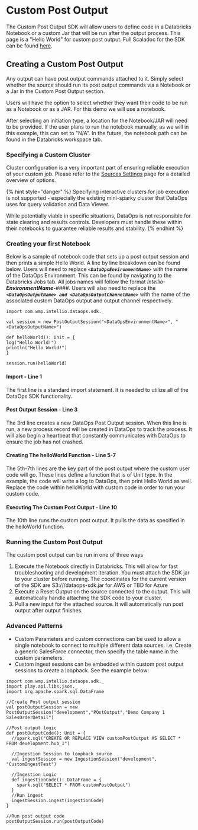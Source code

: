 # Custom Post Output

The Custom Post Output SDK will allow users to define code in a Databricks Notebook or a custom Jar that will be run after the output process. This page is a "Hello World" for custom post output. Full Scaladoc for the SDK can be found [here](https://docs.intellio.wmp.com/com/wmp/intellio/dataops/sdk/PostOutputSession.html). 

## Creating a Custom Post Output 

Any output can have post output commands attached to it. Simply select whether the source should run its post output commands via a Notebook or a Jar in the Custom Post Output section. 

Users will have the option to select whether they want their code to be run as a Notebook or as a JAR. For this demo we will use a notebook. 

After selecting an initiation type, a location for the Notebook/JAR will need to be provided. If the user plans to run the notebook manually, as we will in this example, this can set to "N/A". In the future, the notebook path can be found in the Databricks workspace tab. 

### Specifying a Custom Cluster

Cluster configuration is a very important part of ensuring reliable execution of your custom job. Please refer to the [Sources Settings](../source-configuration/source-details.md#cluster-type) page for a detailed overview of options.

{% hint style="danger" %}
Specifying interactive clusters for job execution is not supported - especially the existing mini-sparky cluster that DataOps uses for query validation and Data Viewer.

While potentially viable in specific situations, DataOps is not responsible for state clearing and results controls. Developers must handle these within their notebooks to guarantee reliable results and stability. 
{% endhint %}

### Creating your first Notebook

Below is a sample of notebook code that sets up a post output session and then prints a simple Hello World.  A line by line breakdown can be found below. Users will need to replace _**`<DataOpsEnvironmentName>`**_  with the name of the DataOps Environment. This can be found by navigating to the Databricks Jobs tab. All jobs names will follow the format _Intellio-**EnvironmentName**-\#\#\#\#._ Users will also need to replace the _**`<DataOpsOutputName> and <DataOpsOutputChannelName>`**_ with the name of the associated custom DataOps output and output channel respectively.

```text
import com.wmp.intellio.dataops.sdk._

val session = new PostOutputSession("<DataOpsEnvironmentName>", "<DataOpsOutputName>") 

def helloWorld(): Unit = {
log("Hello World!")
println("Hello World!")
}

session.run(helloWorld)
```

#### Import - Line 1

The first line is a standard import statement. It is needed to utilize all of the DataOps SDK functionality.

#### Post Output Session - Line 3 

The 3rd line creates a new DataOps Post Output session. When this line is run, a new process record will be created in DataOps to track the process. It will also begin a heartbeat that constantly communicates with DataOps to ensure the job has not crashed.



#### Creating The helloWorld Function - Line 5-7

The 5th-7th lines are the key part of the post output where the custom user code will go. These lines define a function that is of Unit type. In the example, the code will write a log to DataOps, then print Hello World as well. Replace the code within helloWorld with custom code in order to run your custom code.

#### Executing The Custom Post Output - Line 10

The 10th line runs the custom post output. It pulls the data as specified in the helloWorld function.

### Running the Custom Post Output

The custom post output can be run in one of three ways

1. Execute the Notebook directly in Databricks. This will allow for fast troubleshooting and development iteration. You must attach the SDK jar to your cluster before running. The coordinates for the current version of the SDK are S3:///dataops-sdk.jar for AWS or TBD for Azure 
2. Execute a Reset Output on the source connected to the output. This will automatically handle attaching the SDK code to your cluster. 
3. Pull a new input for the attached source. It will automatically run post output after output finishes.

### Advanced Patterns

* Custom Parameters and custom connections can be used to allow a single notebook to connect to multiple different data sources. i.e. Create a generic SalesForce connector, then specify the table name in the custom parameters. 
* Custom ingest sessions can be embedded within custom post output sessions to create a loopback. See the example below:

```text
import com.wmp.intellio.dataops.sdk._
import play.api.libs.json._
import org.apache.spark.sql.DataFrame

//Create Post output session
val postOutputSession = new PostOutputSession("development","POstOutput","Demo Company 1 SalesOrderDetail")

//Post output logic
def postOutputCode(): Unit = {
  //spark.sql("CREATE OR REPLACE VIEW customPostOutput AS SELECT * FROM development.hub_1")
  
  //Ingestion Session to loopback source
  val ingestSession = new IngestionSession("development", "CustomIngestTest")
  
  //Ingestion Logic
  def ingestionCode(): DataFrame = {
    spark.sql("SELECT * FROM customPostOutput")
  }
  //Run ingest
  ingestSession.ingest(ingestionCode)
}

//Run post output code
postOutputSession.run(postOutputCode)
```

